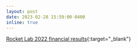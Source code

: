 ```yaml
---
layout: post
date: 2023-02-28 15:59:00-0400
inline: true
---
```


[Rocket Lab 2022 financial results](https://s28.q4cdn.com/737637457/files/doc_financials/2022/q4/FINAL_Rocket-Lab-Q4-2022-presentation.pdf){:target="\_blank"}
